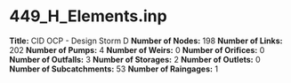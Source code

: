 # 449_H_Elements.inp
**Title:**  CID OCP - Design Storm D
**Number of Nodes:** 198
**Number of Links:** 202
**Number of Pumps:** 4
**Number of Weirs:** 0
**Number of Orifices:** 0
**Number of Outfalls:** 3
**Number of Storages:** 2
**Number of Outlets:** 0
**Number of Subcatchments:** 53
**Number of Raingages:** 1
